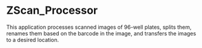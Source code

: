 # ZScan_Processor
This application processes scanned images of 96-well plates, splits them, renames them based on the barcode in the image, and transfers the images to a desired location.
